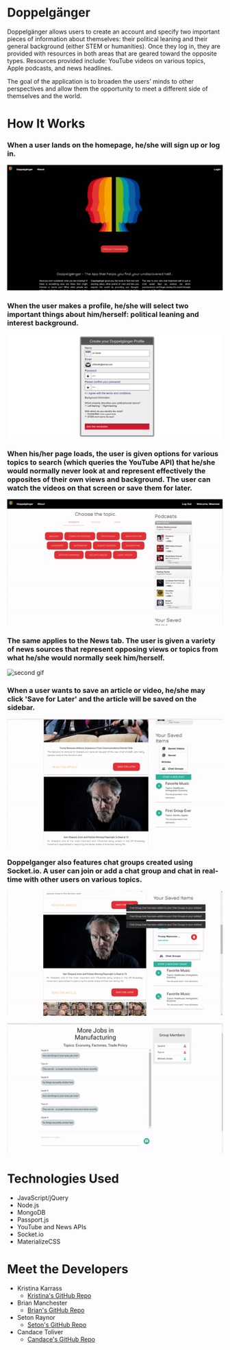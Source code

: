 # Doppelgänger
Doppelgänger allows users to create an account and specify two important pieces of information about themselves: their political leaning and their general background (either STEM or humanities). Once they log in, they are provided with resources in both areas that are geared toward the opposite types. Resources provided include: YouTube videos on various topics, Apple podcasts, and news headlines.

The goal of the application is to broaden the users' minds to other perspectives and allow them the opportunity to meet a different side of themselves and the world.

# How It Works

### When a user lands on the homepage, he/she will sign up or log in. 

![homepage](public/assets/images/homepage.png)

 ### When the user makes a profile, he/she will select two important things about him/herself: political leaning and interest background.

![modal](public/assets/images/modal.png)

### When his/her page loads, the user is given options for various topics to search (which queries the YouTube API) that he/she would normally never look at and represent effectively the opposites of their own views and background. The user can watch the videos on that screen or save them for later. 

![first gif](public/assets/images/youTubeGif.gif)

### The same applies to the News tab. The user is given a variety of news sources that represent opposing views or topics from what he/she would normally seek him/herself.

![second gif](public/assets/images/newsGif.gif)

### When a user wants to save an article or video, he/she may click 'Save for Later' and the article will be saved on the sidebar.

![third gif](public/assets/images/saveGif.gif)

### Doppelganger also features chat groups created using Socket.io. A user can join or add a chat group and chat in real-time with other users on various topics.

![chat gif one](public/assets/images/chatOne.gif)

![chat gif two](public/assets/images/chatTwo.gif)


# Technologies Used

 * JavaScript/jQuery
 * Node.js
 * MongoDB
 * Passport.js
 * YouTube and News APIs
 * Socket.io
 * MaterializeCSS


# Meet the Developers

* Kristina Karrass
	* [Kristina's GitHub Repo](https://github.com/kristinakarrass)
* Brian Manchester
	* [Brian's GitHub Repo](https://github.com/bmanch)
* Seton Raynor
	* [Seton's GitHub Repo](https://github.com/setonr)
* Candace Toliver
	* [Candace's GitHub Repo](https://github.com/CToliver12)
